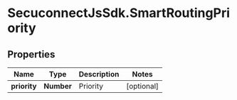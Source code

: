 # SecuconnectJsSdk.SmartRoutingPriority

## Properties
Name | Type | Description | Notes
------------ | ------------- | ------------- | -------------
**priority** | **Number** | Priority | [optional] 


